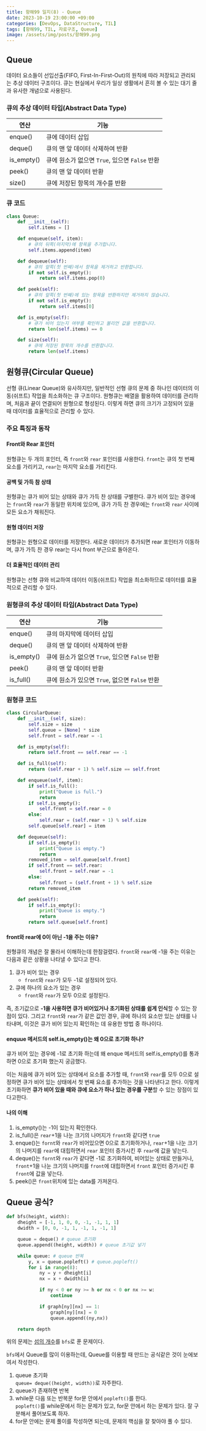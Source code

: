 ```yaml
---
title: 항해99 일지(8) - Queue
date: 2023-10-19 23:00:00 +09:00
categories: [DevOps, DataStructure, TIL]
tags: [항해99, TIL, 자료구조, Queue]
image: /assets/img/posts/항해99.png
---
```


## Queue
데이터 요소들이 선입선출(FIFO, First-In-First-Out)의 원칙에 따라 저장되고 관리되는 추상 데이터 구조이다. 큐는 현실에서 우리가 일상 생활에서 흔히 볼 수 있는 대기 줄과 유사한 개념으로 사용된다.

### 큐의 추상 데이터 타입(Abstract Data Type) 

| 연산  | 기능  |
|---|---|
| enque()   | 큐에 데이터 삽입   |
| deque()  | 큐의 맨 앞 데이터 삭제하여 반환  |
| is_empty()  | 큐에 원소가 없으면 `True`, 있으면 `False` 반환|
| peek()  | 큐의 맨 앞 데이터 반환  |
| size()  | 큐에 저장된 항목의 개수를 반환  |

### 큐 코드

```python
class Queue:
    def __init__(self):
        self.items = []

    def enqueue(self, item):
        # 큐의 뒤쪽(마지막)에 항목을 추가합니다.
        self.items.append(item)

    def dequeue(self):
        # 큐의 앞쪽(첫 번째)에서 항목을 제거하고 반환합니다.
        if not self.is_empty():
            return self.items.pop(0)

    def peek(self):
        # 큐의 앞쪽(첫 번째)에 있는 항목을 반환하지만 제거하지 않습니다.
        if not self.is_empty():
            return self.items[0]

    def is_empty(self):
        # 큐가 비어 있는지 여부를 확인하고 불리언 값을 반환합니다.
        return len(self.items) == 0

    def size(self):
        # 큐에 저장된 항목의 개수를 반환합니다.
        return len(self.items)
```

## 원형큐(Circular Queue)
선형 큐(Linear Queue)와 유사하지만, 일반적인 선형 큐의 문제 중 하나인 데이터의 이동(쉬프트) 작업을 최소화하는 큐 구조이다. 원형큐는 배열을 활용하여 데이터를 관리하며, 처음과 끝이 연결되어 원형으로 형성된다. 이렇게 하면 큐의 크기가 고정되어 있을 때 데이터를 효율적으로 관리할 수 있다.

### 주요 특징과 동작

#### Front와 Rear 포인터
원형큐는 두 개의 포인터, 즉 `front`와 `rear` 포인터를 사용한다.
`front`는 큐의 첫 번째 요소를 가리키고, `rear`는 마지막 요소를 가리킨다.

#### 공백 및 가득 참 상태
원형큐는 큐가 비어 있는 상태와 큐가 가득 찬 상태를 구별한다. 큐가 비어 있는 경우에는 `front`와 `rear`가 동일한 위치에 있으며, 큐가 가득 찬 경우에는 `front`와 `rear` 사이에 모든 요소가 채워진다.

#### 원형 데이터 저장
원형큐는 원형으로 데이터를 저장한다. 새로운 데이터가 추가되면 rear 포인터가 이동하며, 큐가 가득 찬 경우 rear는 다시 front 부근으로 돌아온다.

#### 더 효율적인 데이터 관리
원형큐는 선형 큐와 비교하여 데이터 이동(쉬프트) 작업을 최소화하므로 데이터를 효율적으로 관리할 수 있다.


### 원형큐의 추상 데이터 타입(Abstract Data Type) 

| 연산  | 기능  |
|---|---|
| enque()   | 큐의 마지막에 데이터 삽입   |
| deque()  | 큐의 맨 앞 데이터 삭제하여 반환  |
| is_empty()  | 큐에 원소가 없으면 `True`, 있으면 `False` 반환|
| peek()  | 큐의 맨 앞 데이터 반환  |
| is_full()  | 큐에 원소가 있으면 `True`, 없으면 `False` 반환  |

### 원형큐 코드

```python
class CircularQueue:
    def __init__(self, size):
        self.size = size
        self.queue = [None] * size
        self.front = self.rear = -1

    def is_empty(self):
        return self.front == self.rear == -1

    def is_full(self):
        return (self.rear + 1) % self.size == self.front

    def enqueue(self, item):
        if self.is_full():
            print("Queue is full.")
            return
        if self.is_empty():
            self.front = self.rear = 0
        else:
            self.rear = (self.rear + 1) % self.size
        self.queue[self.rear] = item

    def dequeue(self):
        if self.is_empty():
            print("Queue is empty.")
            return
        removed_item = self.queue[self.front]
        if self.front == self.rear:
            self.front = self.rear = -1
        else:
            self.front = (self.front + 1) % self.size
        return removed_item

    def peek(self):
        if self.is_empty():
            print("Queue is empty.")
            return
        return self.queue[self.front]
```

#### front와 rear에 0이 아닌 -1을 주는 이유?
원형큐의 개념은 잘 몰라서 이해하는데 한참걸렸다. `front`와 `rear`에 -1을 주는 이유는 다음과 같은 상황을 나타낼 수 있다고 한다.
1. 큐가 비어 있는 경우
	+ `front`와 `rear`가 모두 -1로 설정되어 있다.
2. 큐에 하나의 요소가 있는 경우
	+ `front`와 `rear`가 모두 0으로 설정된다.

즉, 초기값으로 **-1을 사용하면 큐가 비어있거나 초기화된 상태를 쉽게 인식**할 수 있는 장점이 있다. 그리고 `front`와 `rear`가 같은 값인 경우, 큐에 하나의 요소만 있는 상태를 나타내며, 이것은 큐가 비어 있는지 확인하는 데 유용한 방법 중 하나이다.

#### enquue 메서드의 self.is_empty()는 왜 0으로 초기화 하나?
큐가 비어 있는 경우에 -1로 초기화 하는데 왜 enque 메서드의 self.is_empty()를 통과하면 0으로 초기화 했는지 궁금했다.    
    
이는 처음에 큐가 비어 있는 상태에서 요소를 추가할 때, `front`와 `rear`를 모두 0으로 설정하면 큐가 비어 있는 상태에서 첫 번째 요소를 추가하는 것을 나타낸다고 한다. 이렇게 초기화하면 **큐가 비어 있을 때와 큐에 요소가 하나 있는 경우를 구분**할 수 있는 장점이 있다고한다.

#### 나의 이해

1. is_empty()는 -1이 있는지 확인한다.
2. is_full()은 `rear`+1을 나눈 크기의 나머지가 `front`와 같다면 `true`
3. enque()는 `fornt`와 `rear`가 비어있으면  0으로 초기화하거나, `rear`+1을 나눈 크기의 나머지를 `rear`에 대힙하면서 `rear` 포인터 증가시킨 후 `rear`에 값을 넣는다.
4. deque()는 `fornt`와 `rear`가 같다면 -1로 초기화하여, 비어있는 상태로 만들거나, `front`+1을 나눈 크기의 나머지를 `front`에 대힙하면서 `front` 포인터 증가시킨 후 `front`에 값을 넣는다.
5. peek()은 `front`위치에 있는 data를 가져온다.

## Queue 공식?

```python
def bfs(height, width):
    dheight = [-1, 1, 0, 0, -1, -1, 1, 1] 
    dwidth = [0, 0, -1, 1, -1, 1, -1, 1]

    queue = deque() # queue 초기화
    queue.append((height, width)) # queue 초기값 넣기

    while queue: # queue 반복
        y, x = queue.popleft() # queue.popleft()
        for i in range(8):
            ny = y + dheight[i] 
            nx = x + dwidth[i]

            if ny < 0 or ny >= h or nx < 0 or nx >= w:
                continue

            if graph[ny][nx] == 1:
                graph[ny][nx] = 0
                queue.append((ny,nx))

    return depth
```
위의 문제는 [섬의 개수](https://www.acmicpc.net/problem/4963)를 `bfs`로 푼 문제이다.

    
`bfs`에서 Queue를 많이 이용하는데, Queue를 이용할 때 만드는 공식같은 것이 눈에보여서 작성한다.

1. queue 초기화    
`queue= deque((height, width))`로 자주한다.
2. queue가 존재하면 반복     
3. while문 다음 또는 반복문 for문 안에서 `popleft()`를 한다.    
`popleft()`를 while문에서 하는 문제가 있고, for문 안에서 하는 문제가 있다. 잘 구분해서 풀어보도록 하자.
4. for문 안에는 문제 풀이를 작성하면 되는데, 문제의 핵심을 잘 찾아야 풀 수 있다.

